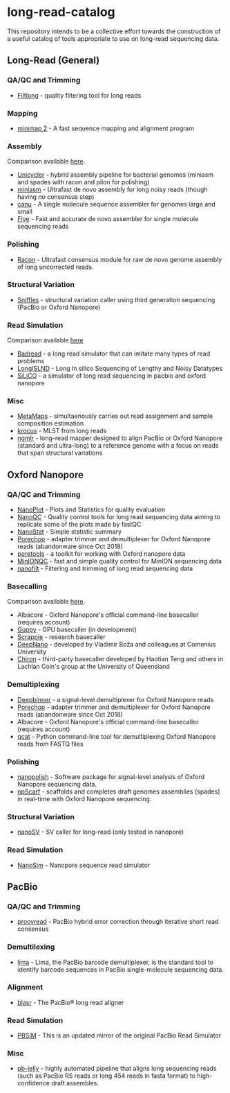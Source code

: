 # long-read-catalog
This repository intends to be a collective effort towards the construction of a useful catalog of tools appropriate to use on long-read sequencing data.

## Long-Read (General)

### QA/QC and Trimming
* [Filtlong](https://github.com/rrwick/Filtlong) - quality filtering tool for long reads

### Mapping
* [minimap 2](https://github.com/nanoporetech/minimap2) - A fast sequence mapping and alignment program

### Assembly
Comparison available [here](https://github.com/rrwick/Long-read-assembler-comparison).
* [Unicycler](https://github.com/rrwick/Unicycler) - hybrid assembly pipeline for bacterial genomes (miniasm and spades with racon and pilon for polishing)
* [miniasm](https://github.com/lh3/miniasm) - Ultrafast de novo assembly for long noisy reads (though having no consensus step)
* [canu](https://github.com/marbl/canu) - A single molecule sequence assembler for genomes large and small
* [Flye](https://github.com/fenderglass/Flye) - Fast and accurate de novo assembler for single molecule sequencing reads

### Polishing
* [Racon](https://github.com/isovic/racon) - Ultrafast consensus module for raw de novo genome assembly of long uncorrected reads.

### Structural Variation
* [Sniffles](https://github.com/fritzsedlazeck/Sniffles) - structural variation caller using third generation sequencing (PacBio or Oxford Nanopore)

### Read Simulation
Comparison available [here](https://github.com/rrwick/Badread/tree/master/comparison)
* [Badread](https://github.com/rrwick/Badread) - a long read simulator that can imitate many types of read problems
* [LongISLND](https://github.com/bioinform/longislnd) - Long In silico Sequencing of Lengthy and Noisy Datatypes
* [SiLiCO](https://github.com/ethanagbaker/SiLiCO) - a simulator of long read sequencing in pacbio and oxford nanopore

### Misc
* [MetaMaps](https://github.com/DiltheyLab/MetaMaps) - simultaenously carries out read assignment and sample composition estimation
* [krocus](https://github.com/andrewjpage/krocus) - MLST from long reads
* [ngmlr](https://github.com/philres/ngmlr) -  long-read mapper designed to align PacBio or Oxford Nanopore (standard and ultra-long) to a reference genome with a focus on reads that span structural variations


## Oxford Nanopore 

### QA/QC and Trimming
* [NanoPlot](https://github.com/wdecoster/NanoPlot) - Plots and Statistics for quality evaluation
* [NanoQC](https://github.com/wdecoster/nanoQC) - Quality control tools for long read sequencing data aiming to replicate some of the plots made by fastQC
* [NanoStat](https://github.com/wdecoster/nanostat) - Simple statistic summary 
* [Porechop](https://github.com/rrwick/Porechop) - adapter trimmer and demultiplexer for Oxford Nanopore reads (abandonware since Oct 2018)
* [poretools](https://github.com/arq5x/poretools) - a toolkit for working with Oxford nanopore data
* [MinIONQC](https://github.com/roblanf/minion_qc) - fast and simple quality control for MinION sequencing data
* [nanofilt](https://github.com/wdecoster/nanofilt) - Filtering and trimming of long read sequencing data 

### Basecalling 
Comparison available [here](https://github.com/rrwick/Basecalling-comparison).
* Albacore - Oxford Nanopore's official command-line basecaller (requires account) 
* [Guppy]() - GPU basecaller (in development)
* [Scrappie](https://github.com/nanoporetech/scrappie) - research basecaller
* [DeepNano](https://bitbucket.org/vboza/deepnano) - developed by Vladimír Boža and colleagues at Comenius University 
* [Chiron](https://github.com/haotianteng/chiron) -  third-party basecaller developed by Haotian Teng and others in Lachlan Coin's group at the University of Queensland 

### Demultiplexing
* [Deepbinner](https://github.com/rrwick/Deepbinner) - a signal-level demultiplexer for Oxford Nanopore reads
* [Porechop](https://github.com/rrwick/Porechop) - adapter trimmer and demultiplexer for Oxford Nanopore reads (abandonware since Oct 2018)
* Albacore - Oxford Nanopore's official command-line basecaller (requires account) 
* [qcat](https://github.com/nanoporetech/qcat) - Python command-line tool for demultiplexing Oxford Nanopore reads from FASTQ files

### Polishing
* [nanopolish](https://github.com/jts/nanopolish) - Software package for signal-level analysis of Oxford Nanopore sequencing data.
* [npScarf](https://github.com/mdcao/npScarf) - scaffolds and completes draft genomes assemblies (spades) in real-time with Oxford Nanopore sequencing.

### Structural Variation
* [nanoSV](https://github.com/mroosmalen/nanosv) - SV caller for long-read (only tested in nanopore)

### Read Simulation
* [NanoSim](https://github.com/bcgsc/nanosim) - Nanopore sequence read simulator

## PacBio 

### QA/QC and Trimming
* [proovread](https://github.com/BioInf-Wuerzburg/proovread) - PacBio hybrid error correction through iterative short read consensus

### Demultilexing
* [lima](https://github.com/PacificBiosciences/barcoding) - Lima, the PacBio barcode demultiplexer, is the standard tool to identify barcode sequences in PacBio single-molecule sequencing data. 

### Alignment
* [blasr](https://github.com/PacificBiosciences/blasr) - The PacBio® long read aligner

### Read Simulation
* [PBSIM](https://github.com/pfaucon/PBSIM-PacBio-Simulator) - This is an updated mirror of the original PacBio Read Simulator

### Misc
* [pb-jelly](https://sourceforge.net/p/pb-jelly/wiki/Home/) - highly automated pipeline that aligns long sequencing reads (such as PacBio RS reads or long 454 reads in fasta format) to high-confidence draft assembles.
